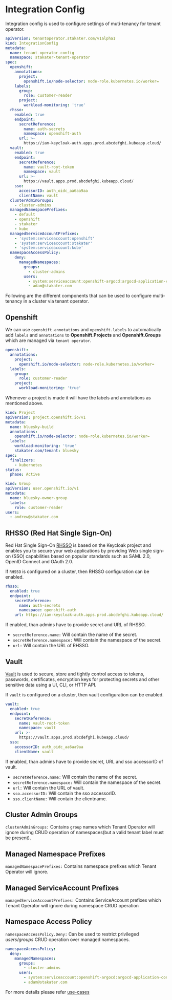 # Integration Config

Integration config is used to configure settings of muti-tenancy for tenant operator.

```yaml
apiVersion: tenantoperator.stakater.com/v1alpha1
kind: IntegrationConfig
metadata:
  name: tenant-operator-config
  namespace: stakater-tenant-operator
spec:
  openshift:
    annotations:
      project:
        openshift.io/node-selector: node-role.kubernetes.io/worker=
    labels:
      group:
        role: customer-reader
      project:
        workload-monitoring: 'true'
  rhsso:
    enabled: true
    endpoint:
      secretReference:
        name: auth-secrets
        namespace: openshift-auth
      url: >-
        https://iam-keycloak-auth.apps.prod.abcdefghi.kubeapp.cloud/
  vault:
    enabled: true
    endpoint:
      secretReference:
        name: vault-root-token
        namespace: vault
      url: >-
        https://vault.apps.prod.abcdefghi.kubeapp.cloud/
    sso:
      accessorID: auth_oidc_aa6aa9aa
      clientName: vault
  clusterAdminGroups:
    - cluster-admins
  managedNamespacePrefixes:
    - default
    - openshift
    - stakater
    - kube
  managedServiceAccountPrefixes:
    - 'system:serviceaccount:openshift'
    - 'system:serviceaccount:stakater'
    - 'system:serviceaccount:kube'
  namespaceAccessPolicy:
    deny:
      managedNamespaces:
        groups:
          - cluster-admins
        users:
          - system:serviceaccount:openshift-argocd:argocd-application-controller
          - adam@stakater.com
```

Following are the different components that can be used to configure multi-tenancy in a cluster via tenant operator.

## Openshift

We can use `openshift.annotations` and `openshift.labels` to automatically add `labels` and `annotations` to  **Openshift.Projects** and **Openshift.Groups** which are managed via `tenant operator`.

```yaml
openshift:
  annotations:
    project:
      openshift.io/node-selector: node-role.kubernetes.io/worker=
  labels:
    group:
      role: customer-reader
    project:
      workload-monitoring: 'true'
```

Whenever a project is made it will have the labels and annotations as mentioned above.

```yaml
kind: Project
apiVersion: project.openshift.io/v1
metadata:
  name: bluesky-build
  annotations:
    openshift.io/node-selector: node-role.kubernetes.io/worker=
  labels:
    workload-monitoring: 'true'
    stakater.com/tenant: bluesky
spec:
  finalizers:
    - kubernetes
status:
  phase: Active
```

```yaml
kind: Group
apiVersion: user.openshift.io/v1
metadata:
  name: bluesky-owner-group
  labels:
    role: customer-reader
users:
  - andrew@stakater.com
```

## RHSSO (Red Hat Single Sign-On)

Red Hat Single Sign-On [RHSSO](https://access.redhat.com/products/red-hat-single-sign-on) is based on the Keycloak project and enables you to secure your web applications by providing Web single sign-on (SSO) capabilities based on popular standards such as SAML 2.0, OpenID Connect and OAuth 2.0.

If `RHSSO` is configured on a cluster, then RHSSO configuration can be enabled.

```yaml
rhsso:
  enabled: true
  endpoint:
    secretReference:
      name: auth-secrets
      namespace: openshift-auth
    url: https://iam-keycloak-auth.apps.prod.abcdefghi.kubeapp.cloud/
```

If enabled, than admins have to provide secret and URL of RHSSO.

- `secretReference.name:` Will contain the name of the secret.
- `secretReference.namespace:` Will contain the namespace of the secret.
- `url:` Will contain the URL of RHSSO.

## Vault

[Vault](https://www.vaultproject.io/) is used to secure, store and tightly control access to tokens, passwords, certificates, encryption keys for protecting secrets and other sensitive data using a UI, CLI, or HTTP API.

If `vault` is configured on a cluster, then vault configuration can be enabled.

```yaml
vault:
  enabled: true
  endpoint:
    secretReference:
      name: vault-root-token
      namespace: vault
    url: >-
      https://vault.apps.prod.abcdefghi.kubeapp.cloud/
  sso:
    accessorID: auth_oidc_aa6aa9aa
    clientName: vault
```

If enabled, than admins have to provide secret, URL and sso accessorID of vault.

- `secretReference.name:` Will contain the name of the secret.
- `secretReference.namespace:` Will contain the namespace of the secret.
- `url:` Will contain the URL of vault.
- `sso.accessorID:` Will contain the sso accessorID.
- `sso.clientName:` Will contain the clientname.

## Cluster Admin Groups

`clusterAdminGroups:` Contains `group` names which Tenant Operator will ignore during CRUD operation of namespaces(but a valid tenant label must be present).

## Managed Namespace Prefixes

`managedNamespacePrefixes:` Contains namespace prefixes which Tenant Operator will ignore.

## Managed ServiceAccount Prefixes

`managedServiceAccountPrefixes:` Contains ServiceAccount prefixes which Tenant Operator will ignore during namespace CRUD operation

## Namespace Access Policy

`namespaceAccessPolicy.Deny:` Can be used to restrict privileged *users/groups* CRUD operation over managed namespaces.

```yaml
namespaceAccessPolicy:
  deny:
    managedNamespaces:
      groups:
        - cluster-admins
      users:
        - system:serviceaccount:openshift-argocd:argocd-application-controller
        - adam@stakater.com
```

For more details please refer [use-cases](./usecases/integrationconfig.html)
